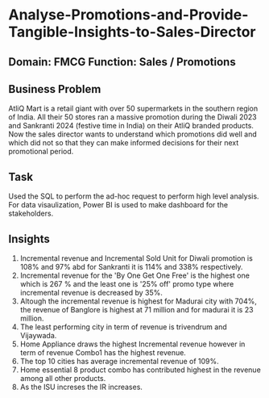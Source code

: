 # Analyse-Promotions-and-Provide-Tangible-Insights-to-Sales-Director

## Domain:  FMCG       Function: Sales / Promotions

## Business Problem
AtliQ Mart is a retail giant with over 50 supermarkets in the southern region of India. All their 50 stores ran a massive promotion during the Diwali 2023 and Sankranti 2024 (festive time in India) on their AtliQ branded products. Now the sales director wants to understand which promotions did well and which did not so that they can make informed decisions for their next promotional period.  

## Task

Used the SQL to perform the ad-hoc request to perform high level analysis. 
For data visaulization, Power BI is used to make dashboard for the stakeholders.

## Insights
1) Incremental revenue and Incremental Sold Unit for Diwali promotion is 108% and 97% abd for Sankranti it is 114% and 338% respectively.
2) Incremental revenue for the 'By One Get One Free' is the highest one which is 267 % and the least one is '25% off' promo type where incremental revenue is decreased by 35%.
3) Altough the incremental revenue is highest for Madurai city with 704%, the revenue of Banglore is highest at 71 million and for madurai it is 23 million.
4) The least performing city in term of revenue is trivendrum and Vijaywada.
5) Home Appliance draws the highest Incremental revenue however in term of revenue Combo1 has the highest revenue.
6) The top 10 cities has average incremental revenue of 109%.
7) Home essential 8 product combo has contributed highest in the revenue among all other products.
8) As the ISU increses the IR increases.
